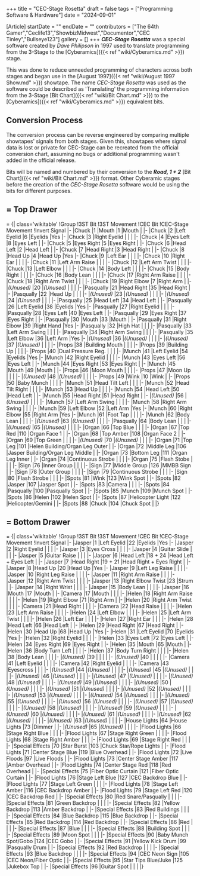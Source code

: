 +++
title = "CEC-Stage Rosetta"
draft = false
tags = ["Programming Software & Hardware"]
date = "2024-09-01"

[Article]
startDate = ""
endDate = ""
contributors = ["The 64th Gamer","Ceclife13","ShowbizMidwest","Documentor","CEC Tinley","Bullseye123"]
gallery = []
+++
<b><i>CEC-Stage Rosetta</b></i> was a special software created by <i>Dave Philipson</i> in 1997 used to translate programming from the 3-Stage to the [Cyberamics]({{< ref "wiki/Cyberamics.md" >}}) stage.

This was done to reduce unneeded programming of characters across both stages and began use in the [August 1997]({{< ref "wiki/August 1997 Show.md" >}}) showtape. The name <i>CEC-Stage Rosetta</i> was used as the software could be described as 'Translating' the programming information from the 3-Stage [Bit Chart]({{< ref "wiki/Bit Chart.md" >}}) to the [Cyberamics]({{< ref "wiki/Cyberamics.md" >}}) equivalent bits.

<h2> Conversion Process </h2>
The conversion process can be reverse engineered by comparing multiple showtapes' signals from both stages. Given this, showtapes where signal data is lost or private for CEC-Stage can be recreated from the official conversion chart, assuming no bugs or additional programming wasn't added in the official release.

Bits will be named and numbered by their conversion to the <b><i>Road, 1 + 2</b></i> [Bit Chart]({{< ref "wiki/Bit Chart.md" >}}) format. Other Cyberamic stages before the creation of the <i>CEC-Stage Rosetta</i> software would be using the bits for different purposes. 

<h2>= Top Drawer </h2>=
{| class='wikitable'
!Group
!3ST Bit
!3ST Movement
!CEC Bit
!CEC-Stage Movement
!Invert Signal
|-
|Chuck
|1
|Mouth
|1
|Mouth
|
|-
|Chuck
|2
|Left Eyelid
|6
|Eyelids
|Yes
|-
|Chuck
|3
|Right Eyelid
|
|
|
|-
|Chuck
|4
|Eyes Left
|8
|Eyes Left
|
|-
|Chuck
|5
|Eyes Right
|5
|Eyes Right
|
|-
|Chuck
|6
|Head Left
|2
|Head Left
|
|-
|Chuck
|7
|Head Right
|3
|Head Right
|
|-
|Chuck
|8
|Head Up
|4
|Head Up
|Yes
|-
|Chuck
|9
|Left Ear
|
|
|
|-
|Chuck
|10
|Right Ear
|
|
|
|-
|Chuck
|11
|Left Arm Raise
|
|
|
|-
|Chuck
|12
|Left Arm Twist
|
|
|
|-
|Chuck
|13
|Left Elbow
|
|
|
|-
|Chuck
|14
|Body Left
|
|
|
|-
|Chuck
|15
|Body Right
|
|
|
|-
|Chuck
|16
|Body Lean
|
|
|
|-
|Chuck
|17
|Right Arm Raise
|
|
|
|-
|Chuck
|18
|Right Arm Twist
|
|
|
|-
|Chuck
|19
|Right Elbow
|7
|Right Arm
|
|-
|<i>(Unused)</i>
|20
|<i>(Unused)</i>
|
|
|
|-
|Pasqually
|21
|Head Right
|35
|Head Right
|
|-
|Pasqually
|22
|Head Up
|
|
|
|-
|<i>(Unused)</i>
|23
|<i>(Unused)</i>
|
|
|
|-
|<i>(Unused)</i>
|24
|<i>(Unused)</i>
|
|
|
|-
|Pasqually
|25
|Head Left
|34
|Head Left
|
|-
|Pasqually
|26
|Left Eyelid
|38
|Eyelids
|Yes
|-
|Pasqually
|27
|Right Eyelid
|
|
|
|-
|Pasqually
|28
|Eyes Left
|40
|Eyes Left
|
|-
|Pasqually
|29
|Eyes Right
|37
|Eyes Right
|
|-
|Pasqually
|30
|Mouth
|33
|Mouth
|
|-
|Pasqually
|31
|Right Elbow
|39
|Right Hand
|Yes
|-
|Pasqually
|32
|High Hat
|
|
|
|-
|Pasqually
|33
|Left Arm Swing
|
|
|
|-
|Pasqually
|34
|Right Arm Swing
|
|
|
|-
|Pasqually
|35
|Left Elbow
|36
|Left Arm
|Yes
|-
|<i>(Unused)</i>
|36
|<i>(Unused)</i>
|
|
|
|-
|<i>(Unused)</i>
|37
|<i>(Unused)</i>
|
|
|
|-
|Props
|38
|Building Mouth
|
|
|
|-
|Props
|39
|Building Up
|
|
|
|-
|Props
|40
|Dual Pressure Reg.
|
|
|
|-
|Munch
|41
|Left Eyelid
|54
|Eyelids
|Yes
|-
|Munch
|42
|Right Eyelid
|
|
|
|-
|Munch
|43
|Eyes Left
|56
|Eyes Left
|
|-
|Munch
|44
|Eyes Right
|53
|Eyes Right
|
|-
|Munch
|45
|Mouth
|49
|Mouth
|
|-
|Props
|46
|Moon Mouth
|
|
|
|-
|Props
|47
|Moon Up
|
|
|
|-
|<i>(Unused)</i>
|48
|<i>(Unused)</i>
|
|
|
|-
|Props
|49
|Wink
|10
|Wink
|
|-
|Props
|50
|Baby Munch
|
|
|
|-
|Munch
|51
|Head Tilt Left
|
|
|
|-
|Munch
|52
|Head Tilt Right
|
|
|
|-
|Munch
|53
|Head Up
|
|
|
|-
|Munch
|54
|Head Left
|50
|Head Left
|
|-
|Munch
|55
|Head Right
|51
|Head Right
|
|-
|<i>(Unused)</i>
|56
|<i>(Unused)</i>
|
|
|
|-
|Munch
|57
|Left Arm Swing
|
|
|
|-
|Munch
|58
|Right Arm Swing
|
|
|
|-
|Munch
|59
|Left Elbow
|52
|Left Arm
|Yes
|-
|Munch
|60
|Right Elbow
|55
|Right Arm
|Yes
|-
|Munch
|61
|Foot Tap
|
|
|
|-
|Munch
|62
|Body Lean
|
|
|
|-
|<i>(Unused)</i>
|63
|<i>(Unused)</i>
|
|
|
|-
|Pasqually
|64
|Body Lean
|
|
|
|-
|<i>(Unused)</i>
|65
|<i>(Unused)</i>
|
|
|
|-
|Organ
|66
|Top Blue
|
|
|
|-
|Organ
|67
|Top Red
|110
|Organ Face 1
|
|-
|Organ
|68
|Top Amber
|108
|Organ Face 2
|
|-
|Organ
|69
|Top Green
|
|
|
|-
|<i>(Unused)</i>
|70
|<i>(Unused)</i>
|
|
|
|-
|Organ
|71
|Top Leg
|101
|Helen Building/Organ Leg Outer
|
|-
|Organ
|72
|Middle Leg
|106
|Jasper Building/Organ Leg Middle
|
|-
|Organ
|73
|Bottom Leg
|111
|Organ Leg Inner
|
|-
|Organ
|74
|Continuous Strobe
|
|
|
|-
|Organ
|75
|Flash Stobe
|
|
|
|-
|Sign
|76
|Inner Group
|
|
|
|-
|Sign
|77
|Middle Group
|126
|MMBB Sign
|
|-
|Sign
|78
|Outer Group
|
|
|
|-
|Sign
|79
|Continuous Strobe
|
|
|
|-
|Sign
|80
|Flash Strobe
|
|
|
|-
|Spots
|81
|Wink
|123
|Wink Spot
|
|-
|Spots
|82
|Jasper
|107
|Jasper Spot
|
|-
|Spots
|83
|Camera
|
|
|
|-
|Spots
|84
|Pasqually
|100
|Pasqually Spot
|
|-
|Spots
|85
|Munch
|109
|Munch Spot
|
|-
|Spots
|86
|Helen
|102
|Helen Spot
|
|-
|Spots
|87
|Helicopter Light
|122
|Helicopter/Gemini
|
|-
|Spots
|88
|Chuck
|104
|Chuck Spot
|
|}

<h2>= Bottom Drawer </h2>=
{| class='wikitable'
!Group
!3ST Bit
!3ST Movement
!CEC Bit
!CEC-Stage Movement
!Invert Signal
|-
|Jasper
|1
|Left Eyelid
|22
|Eyelids
|Yes
|-
|Jasper
|2
|Right Eyelid
|
|
|
|-
|Jasper
|3
|Eyes Cross
|
|
|
|-
|Jasper
|4
|Guitar Slide
|
|
|
|-
|Jasper
|5
|Guitar Raise
|
|
|
|-
|Jasper
|6
|Head Left
|18 + 24
|Head Left + Eyes Left
|
|-
|Jasper
|7
|Head Right
|19 + 21
|Head Right + Eyes Right
|
|-
|Jasper
|8
|Head Up
|20
|Head Up
|Yes
|-
|Jasper
|9
|Left Leg Raise
|
|
|
|-
|Jasper
|10
|Right Leg Raise
|
|
|
|-
|Jasper
|11
|Right Arm Raise
|
|
|
|-
|Jasper
|12
|Right Arm Twist
|
|
|
|-
|Jasper
|13
|Right Elbow Twist
|23
|Strum
|
|-
|Jasper
|14
|Right Wrist
|
|
|
|-
|Jasper
|15
|Body Lean
|
|
|
|-
|Jasper
|16
|Mouth
|17
|Mouth
|
|-
|Camera
|17
|Mouth
|
|
|
|-
|Helen
|18
|Right Arm Raise
|
|
|
|-
|Helen
|19
|Right Elbow
|71
|Right Arm
|
|-
|Helen
|20
|Right Arm Twist
|
|
|
|-
|Camera
|21
|Head Right
|
|
|
|-
|Camera
|22
|Head Raise
|
|
|
|-
|Helen
|23
|Left Arm Raise
|
|
|
|-
|Helen
|24
|Left Elbow
|
|
|
|-
|Helen
|25
|Left Arm Twist
|
|
|
|-
|Helen
|26
|Left Ear
|
|
|
|-
|Helen
|27
|Right Ear
|
|
|
|-
|Helen
|28
|Head Left
|66
|Head Left
|
|-
|Helen
|29
|Head Right
|67
|Head Right
|
|-
|Helen
|30
|Head Up
|68
|Head Up
|Yes
|-
|Helen
|31
|Left Eyelid
|70
|Eyelids
|Yes
|-
|Helen
|32
|Right Eyelid
|
|
|
|-
|Helen
|33
|Eyes Left
|72
|Eyes Left
|
|-
|Helen
|34
|Eyes Right
|69
|Eyes Right
|
|-
|Helen
|35
|Mouth
|65
|Mouth
|
|-
|Helen
|36
|Body Turn Left
|
|
|
|-
|Helen
|37
|Body Turn Right
|
|
|
|-
|Helen
|38
|Body Lean
|
|
|
|-
|<i>(Unused)</i>
|39
|
|
|
|
|-
|<i>(Unused)</i>
|40
|
|
|
|
|-
|Camera
|41
|Left Eyelid
|
|
|
|-
|Camera
|42
|Right Eyelid
|
|
|
|-
|Camera
|43
|Eyescross
|
|
|
|-
|<i>(Unused)</i>
|44
|<i>(Unused)</i>
|
|
|
|-
|<i>(Unused)</i>
|45
|<i>(Unused)</i>
|
|
|
|-
|<i>(Unused)</i>
|46
|<i>(Unused)</i>
|
|
|
|-
|<i>(Unused)</i>
|47
|<i>(Unused)</i>
|
|
|
|-
|<i>(Unused)</i>
|48
|<i>(Unused)</i>
|
|
|
|-
|<i>(Unused)</i>
|49
|<i>(Unused)</i>
|
|
|
|-
|<i>(Unused)</i>
|50
|<i>(Unused)</i>
|
|
|
|-
|<i>(Unused)</i>
|51
|<i>(Unused)</i>
|
|
|
|-
|<i>(Unused)</i>
|52
|<i>(Unused)</i>
|
|
|
|-
|<i>(Unused)</i>
|53
|<i>(Unused)</i>
|
|
|
|-
|<i>(Unused)</i>
|54
|<i>(Unused)</i>
|
|
|
|-
|<i>(Unused)</i>
|55
|<i>(Unused)</i>
|
|
|
|-
|<i>(Unused)</i>
|56
|<i>(Unused)</i>
|
|
|
|-
|<i>(Unused)</i>
|57
|<i>(Unused)</i>
|
|
|
|-
|<i>(Unused)</i>
|58
|<i>(Unused)</i>
|
|
|
|-
|<i>(Unused)</i>
|59
|<i>(Unused)</i>
|
|
|
|-
|<i>(Unused)</i>
|60
|<i>(Unused)</i>
|
|
|
|-
|<i>(Unused)</i>
|61
|<i>(Unused)</i>
|
|
|
|-
|<i>(Unused)</i>
|62
|<i>(Unused)</i>
|
|
|
|-
|<i>(Unused)</i>
|63
|<i>(Unused)</i>
|
|
|
|-
|House Lights
|64
|House Lights
|73
|Dimmer
|
|-
|<i>(Unused)</i>
|65
|<i>(Unused)</i>
|
|
|
|-
|Flood Lights
|66
|Stage Right Blue
|
|
|
|-
|Flood Lights
|67
|Stage Right Green
|
|
|
|-
|Flood Lights
|68
|Stage Right Amber
|
|
|
|-
|Flood Lights
|69
|Stage Right Red
|
|
|
|-
|Special Effects
|70
|Star Burst
|103
|Chuck Star/Rope Lights
|
|-
|Flood Lights
|71
|Center Stage Blue
|119
|Blue Overhead
|
|-
|Flood Lights
|72
|Live Floods
|97
|Live Floods
|
|-
|Flood Lights
|73
|Center Stage Amber
|117
|Amber Overhead
|
|-
|Flood Lights
|74
|Center Stage Red
|118
|Red Overhead
|
|-
|Special Effects
|75
|Fiber Optic Curtain
|121
|Fiber Optic Curtain
|
|-
|Flood Lights
|76
|Stage Left Blue
|127
|CEC Backdrop Blue
|
|-
|Flood Lights
|77
|Stage Left Green
|
|
|
|-
|Flood Lights
|78
|Stage Left Amber
|116
|CEC Backdrop Amber
|
|-
|Flood Lights
|79
|Stage Left Red
|120
|CEC Backdrop Red
|
|-
|Special Effects
|80
|Red Snare/Pasqually
|
|
|
|-
|Special Effects
|81
|Green Backdrop
|
|
|
|-
|Special Effects
|82
|Yellow Backdrop
|113
|Amber Backdrop
|
|-
|Special Effects
|83
|Red Buildings
|
|
|
|-
|Special Effects
|84
|Blue Backdrop
|115
|Blue Backdrop
|
|-
|Special Effects
|85
|Red Backdrop
|114
|Red Backdrop
|
|-
|Special Effects
|86
|Red
|
|
|
|-
|Special Effects
|87
|Blue
|
|
|
|-
|Special Effects
|88
|Building Spot
|
|
|
|-
|Special Effects
|89
|Moon Spot
|
|
|
|-
|Special Effects
|90
|Baby Munch Spot/Gobo
|124
|CEC Gobo
|
|-
|Special Effects
|91
|Yellow Kick Drum
|99
|Pasqually Drum
|
|-
|Special Effects
|92
|Red Backdrop
|
|
|
|-
|Special Effects
|93
|Blue Backdrop
|
|
|
|-
|Special Effects
|94
|CEC Neon Sign
|105
|CEC Neon/Fiber Optic
|
|-
|Special Effects
|95
|Star Tips Blue/Juke
|125
|Jukebox Top
|
|-
|Special Effects
|96
|Guitar Spot
|
|
|
|}